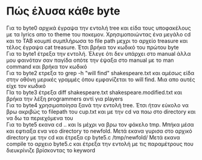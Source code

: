 # Πώς έλυσα κάθε byte
Για το byte0 αρχικά έγραψα την εντολή tree και είδα τους υποφακέλους με τα lyrics απο το theme του ποκεμον. Χρησιμοποιώντας ένα μεγάλο cd και το TAB κουμπί συμπλήρωσα το file path μεχρι το αρχείο treasure και τέλος έγραψα cat treasure. Έτσι βρήκα τον κωδικό του πρώτου byte  <br> 
Για το byte1 έτρεξα την εντολή. Έλεγε ότι δεν υπάρχει στο manual άλλα μου φαινόταν σαν παγίδα οπότε την έψαξα στο manual με το man command και βρήκα τον κωδικό  <br> 
Για το byte2 ετρεξα το grep -h "will find" shakespeare.txt και αμέσως είδα στην οθόνη μερικές γραμμές όπου εμφανίζεται το will find. Μια απο αυτές είχε τον κωδικό <br>
ΓΙα το byte3 έτρεξα diff shakespeare.txt shakespeare.modified.txt και βρήκα την λέξη programmers αντί για players <br>
Για το byte4 χρησιμοποίησα ξανά την εντολή tree. Έτσι ήταν εύκολο να βρω ακριβώς το filepath του cup.txt και με την cd να παω στο directory και να δω τα περιεχόμενα του <br>
Για το byte5 εκανα cd .. και ls μέχρι να βρω τον φάκελο tmp. Μπήκα μέσα και εφτιαξα ενα νεο directory το newfold. Μετά εκανα γυρισα στο αρχικό directory με την cd και έτρεξα cp byte5.c /tmp/newfold/ Μετά εκανα compile το αρχειο byte5.c και έτρεξα την εντολή με τις παραμέτρους που διευκρίνιζε βρίσκοντας το keyword <br>

